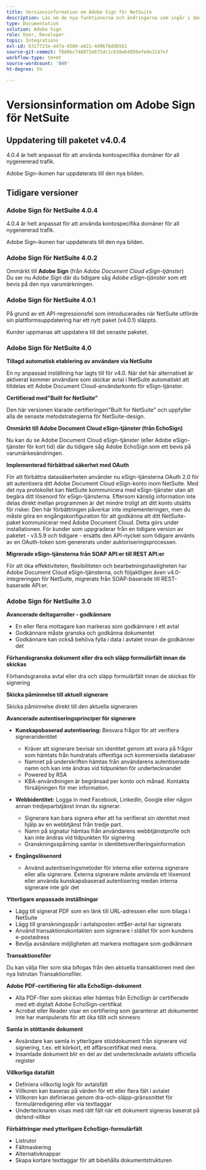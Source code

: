 ```yaml
---
title: Versionsinformation om Adobe Sign för NetSuite
description: Läs om de nya funktionerna och ändringarna som ingår i den aktuella versionen av Adobe Sign-integreringen för NetSuite.
type: Documentation
solution: Adobe Sign
role: User, Developer
topic: Integrations
exl-id: 6317723e-447a-4506-a621-4d967bdd6561
source-git-commit: f8d0bc748872e675dc1c638eb4050efe9e3147ef
workflow-type: tm+mt
source-wordcount: '849'
ht-degree: 5%

---
```


# Versionsinformation om Adobe Sign för NetSuite

## Uppdatering till paketet v4.0.4

4.0.4 är helt anpassat för att använda kontospecifika domäner för all nygenererad trafik.

Adobe Sign-ikonen har uppdaterats till den nya bilden.

## Tidigare versioner

### Adobe Sign för NetSuite 4.0.4

4.0.4 är helt anpassat för att använda kontospecifika domäner för all nygenererad trafik.

Adobe Sign-ikonen har uppdaterats till den nya bilden.

### Adobe Sign för NetSuite 4.0.2

Ommärkt till **Adobe Sign** (från *Adobe Document Cloud eSign-tjänster*)\
Du ser nu *Adobe Sign* där du tidigare såg *Adobe eSign-tjänster* som ett bevis på den nya varumärkningen.

### Adobe Sign för NetSuite 4.0.1

På grund av ett API-regressionsfel som introducerades när NetSuite utförde sin plattformsuppdatering har ett nytt paket (v4.0.1) släppts.

Kunder uppmanas att uppdatera till det senaste paketet.

### Adobe Sign för NetSuite 4.0

**Tillagd automatisk etablering av användare via NetSuite**

En ny anpassad inställning har lagts till för v4.0. När det här alternativet är aktiverat kommer användare som skickar avtal i NetSuite automatiskt att tilldelas ett Adobe Document Cloud-användarkonto för eSign-tjänster.

**Certifierad med&quot;Built for NetSuite&quot;**

Den här versionen klarade certifieringen&quot;Built for NetSuite&quot; och uppfyller alla de senaste metodstrategierna för NetSuite-design.

**Ommärkt till Adobe Document Cloud eSign-tjänster (från EchoSign)**

Nu kan du se Adobe Document Cloud eSign-tjänster (eller Adobe eSign-tjänster för kort tid) där du tidigare såg Adobe EchoSign som ett bevis på varumärkesändringen.

**Implementerad förbättrad säkerhet med OAuth**

För att förbättra datasäkerheten använder nu eSign-tjänsterna OAuth 2.0 för att autentisera ditt Adobe Document Cloud eSign-konto inom NetSuite. Med det nya protokollet kan NetSuite kommunicera med eSign-tjänster utan att begära ditt lösenord för eSign-tjänsterna. Eftersom känslig information inte delas direkt mellan programmen är det mindre troligt att ditt konto utsätts för risker. Den här förbättringen påverkar inte implementeringen, men du måste göra en engångskonfiguration för att godkänna att ditt NetSuite-paket kommunicerar med Adobe Document Cloud. Detta görs under installationen. För kunder som uppgraderar från en tidigare version av paketet - v3.5.9 och tidigare - ersätts den API-nyckel som tidigare använts av en OAuth-token som genererats under auktoriseringsprocessen.

**Migrerade eSign-tjänsterna från SOAP API:er till REST API:er**

För att öka effektiviteten, flexibiliteten och bearbetningshastigheten har Adobe Document Cloud eSign-tjänsterna, och följaktligen även v4.0-integreringen för NetSuite, migrerats från SOAP-baserade till REST-baserade API:er.

### Adobe Sign för NetSuite 3.0

**Avancerade deltagarroller - godkännare**

* En eller flera mottagare kan markeras som godkännare i ett avtal
* Godkännare måste granska och godkänna dokumentet
* Godkännare kan också behöva fylla i data i avtalet innan de godkänner det

**Förhandsgranska dokument eller dra och släpp formulärfält innan de skickas**

Förhandsgranska avtal eller dra och släpp formulärfält innan de skickas för signering

**Skicka påminnelse till aktuell signerare**

Skicka påminnelse direkt till den aktuella signeraren

**Avancerade autentiseringsprinciper för signerare**

* **Kunskapsbaserad autentisering:** Besvara frågor för att verifiera signeraridentitet
   * Kräver att signerare bevisar sin identitet genom att svara på frågor som hämtats från hundratals offentliga och kommersiella databaser
   * Namnet på underskriften hämtas från användarens autentiserade namn och kan inte ändras vid tidpunkten för undertecknandet
   * Powered by RSA
   * KBA-användningen är begränsad per konto och månad. Kontakta försäljningen för mer information.

* **Webbidentitet:** Logga in med Facebook, LinkedIn, Google eller någon annan tredjepartstjänst innan du signerar.

   * Signerare kan bara signera efter att ha verifierat sin identitet med hjälp av en webbtjänst från tredje part.
   * Namn på signatur hämtas från användarens webbtjänstpro!le och kan inte ändras vid tidpunkten för signering
   * Granskningsspårning samlar in identitetsverifieringsinformation

* **Engångslösenord**
   * Använd autentiseringsmetoder för interna eller externa signerare eller alla signerare. Externa signerare måste använda ett lösenord eller använda kunskapsbaserad autentisering medan interna signerare inte gör det

**Ytterligare anpassade inställningar**

* Lägg till signerat PDF som en länk till URL-adressen eller som bilaga i NetSuite
* Lägg till granskningsspår i avtalsposten ett$er-avtal har signerats
* Använd transaktionskontakten som signerare i stället för som kundens e-postadress
* Bevilja avsändare möjligheten att markera mottagare som godkännare

**Transaktionsfiler**

Du kan välja filer som ska bifogas från den aktuella transaktionen med den nya listrutan Transaktionsfiler.

**Adobe PDF-certifiering för alla EchoSign-dokument**

* Alla PDF-filer som skickas eller hämtas från EchoSign är certifierade med ett digitalt Adobe EchoSign-certifikat
* Acrobat eller Reader visar en certifiering som garanterar att dokumentet inte har manipulerats för att öka tillit och sinnesro

**Samla in stöttande dokument**

* Avsändare kan samla in ytterligare stöddokument från signerare vid signering, t.ex. ett körkort, ett affärscertifikat med mera.
* Insamlade dokument blir en del av det undertecknade avtalets officiella register

**Villkorliga datafält**

* Definiera villkorlig logik för avtalsfält
* Villkoren kan baseras på värden för ett eller flera fält i avtalet
* Villkoren kan definieras genom dra-och-släpp-gränssnittet för formulärredigering eller via texttaggar
* Undertecknaren visas med rätt fält när ett dokument signeras baserat på de!end-villkor

**Förbättringar med ytterligare EchoSign-formulärfält**

* Listrutor
* Fältmaskering
* Alternativknappar
* Skapa kortare texttaggar för att bibehålla dokumentstrukturen
